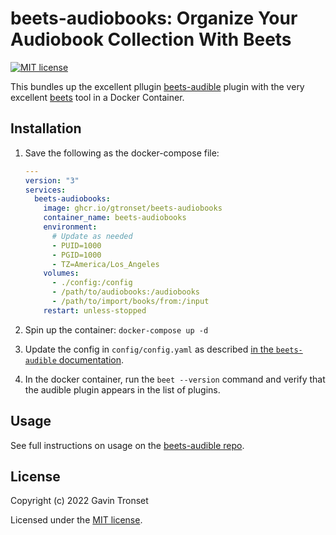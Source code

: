# beets-audiobooks: Organize Your Audiobook Collection With Beets

[![MIT license][license image]][license link]

This bundles up the excellent pllugin [beets-audible] plugin with the very
excellent [beets] tool in a Docker Container.

## Installation

1. Save the following as the docker-compose file:

   ```yaml
   ---
   version: "3"
   services:
     beets-audiobooks:
       image: ghcr.io/gtronset/beets-audiobooks
       container_name: beets-audiobooks
       environment:
         # Update as needed
         - PUID=1000
         - PGID=1000
         - TZ=America/Los_Angeles
       volumes:
         - ./config:/config
         - /path/to/audiobooks:/audiobooks
         - /path/to/import/books/from:/input
       restart: unless-stopped
   ```

2. Spin up the container: `docker-compose up -d`
3. Update the config in `config/config.yaml` as described
   [in the `beets-audible` documentation][beets-audible info].
4. In the docker container, run the `beet --version` command and verify that
   the audible plugin appears in the list of plugins.

## Usage

See full instructions on usage on the [beets-audible repo].

## License

Copyright (c) 2022 Gavin Tronset

Licensed under the [MIT license][license link].

[license image]: https://img.shields.io/badge/License-MIT-blue.svg
[license link]: https://github.com/gtronset/beets-audiobooks/blob/main/LICENSE
[beets-audible]: https://github.com/Neurrone/beets-audible
[beets]: https://github.com/beetbox/beets
[beets-audible info]: https://github.com/Neurrone/beets-audible#installation
[beets-audible repo]: https://github.com/Neurrone/beets-audible#usage
